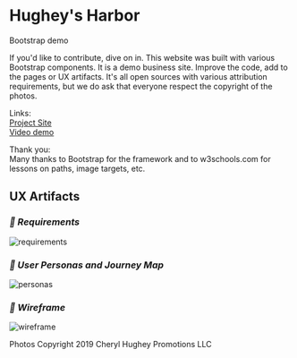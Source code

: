# Hughey's Harbor
Bootstrap demo

If you'd like to contribute, dive on in. This website was built with various Bootstrap components. It is a demo business site. Improve the code, add to the pages or UX artifacts. It's all open sources with various attribution requirements, but we do ask that everyone respect the copyright of the photos.

Links:<br>
[Project Site](https://cherylhughey.github.io/hugheys_harbor/)<br>
[Video demo](http://youtu.be/ljpLMITRWuw?hd=1)

Thank you:<br>
Many thanks to Bootstrap for the framework and to w3schools.com for lessons on paths, image targets, etc.

## UX Artifacts

### *:arrow_down_small: Requirements* 
![requirements](https://cherylhughey.github.io/img/requirements3.jpg)

### *:arrow_down_small: User Personas and Journey Map*
![personas](https://cherylhughey.github.io/img/personas1.png)

### *:arrow_down_small: Wireframe*
![wireframe](https://cherylhughey.github.io/img/wireframe.jpg)

Photos Copyright 2019 Cheryl Hughey Promotions LLC
